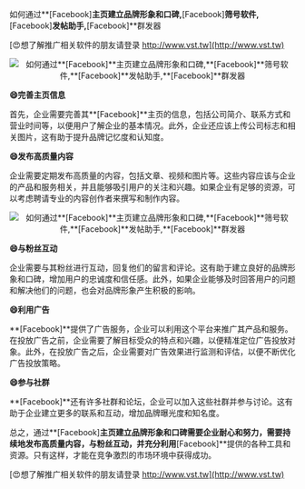 如何通过**[Facebook]**主页建立品牌形象和口碑,**[Facebook]**筛号软件,**[Facebook]**发帖助手,**[Facebook]**群发器

[😍想了解推广相关软件的朋友请登录 http://www.vst.tw](http://www.vst.tw)

 <center><img src="https://vst.tw/MP4/tuiguang/png/6.png" alt="如何通过**[Facebook]**主页建立品牌形象和口碑,**[Facebook]**筛号软件,**[Facebook]**发帖助手,**[Facebook]**群发器"></center>

**😄完善主页信息**

首先，企业需要完善其**[Facebook]**主页的信息，包括公司简介、联系方式和营业时间等，以便用户了解企业的基本情况。此外，企业还应该上传公司标志和相关图片，这有助于提升品牌记忆度和认知度。

**😄发布高质量内容**

企业需要定期发布高质量的内容，包括文章、视频和图片等。这些内容应该与企业的产品和服务相关，并且能够吸引用户的关注和兴趣。如果企业有足够的资源，可以考虑聘请专业的内容创作者来撰写和制作内容。

 <center><img src="https://vst.tw/MP4/tuiguang/png/7.png" alt="如何通过**[Facebook]**主页建立品牌形象和口碑,**[Facebook]**筛号软件,**[Facebook]**发帖助手,**[Facebook]**群发器"></center>

**😄与粉丝互动**

企业需要与其粉丝进行互动，回复他们的留言和评论。这有助于建立良好的品牌形象和口碑，增加用户的忠诚度和信任感。此外，如果企业能够及时回答用户的问题和解决他们的问题，也会对品牌形象产生积极的影响。

**😄利用广告**

**[Facebook]**提供了广告服务，企业可以利用这个平台来推广其产品和服务。在投放广告之前，企业需要了解目标受众的特点和兴趣，以便精准定位广告投放对象。此外，在投放广告之后，企业需要对广告效果进行监测和评估，以便不断优化广告投放策略。

**😄参与社群**

**[Facebook]**还有许多社群和论坛，企业可以加入这些社群并参与讨论。这有助于企业建立更多的联系和互动，增加品牌曝光度和知名度。

总之，通过**[Facebook]**主页建立品牌形象和口碑需要企业耐心和努力，需要持续地发布高质量内容，与粉丝互动，并充分利用**[Facebook]**提供的各种工具和资源。只有这样，才能在竞争激烈的市场环境中获得成功。

[😍想了解推广相关软件的朋友请登录 http://www.vst.tw](http://www.vst.tw)



